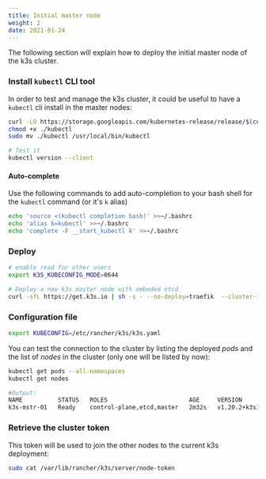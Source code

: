 ```yaml
---
title: Initial master node
weight: 2
date: 2021-01-24
---
```

The following section will explain how to deploy the initial master node of
the k3s cluster.

### Install `kubectl` CLI tool

In order to test and manage the k3s cluster, it could be useful to have a `kubectl` cli install in the master nodes:

```bash
curl -LO https://storage.googleapis.com/kubernetes-release/release/$(curl -s https://storage.googleapis.com/kubernetes-release/release/stable.txt)/bin/linux/amd64/kubectl
chmod +x ./kubectl
sudo mv ./kubectl /usr/local/bin/kubectl

# Test it
kubectl version --client
```

#### Auto-complete

Use the following commands to add auto-completion to your bash shell for the `kubectl` command \(or it's `k` alias\)

```bash
echo 'source <(kubectl completion bash)' >>~/.bashrc
echo 'alias k=kubectl' >>~/.bashrc
echo 'complete -F __start_kubectl k' >>~/.bashrc
```

### Deploy

```bash
# enable read for other users
export K3S_KUBECONFIG_MODE=0644

# Deploy a new k3s master node with embeded etcd
curl -sfL https://get.k3s.io | sh -s - --no-deploy=traefik  --cluster-init
```

### Configuration file

```bash
export KUBECONFIG=/etc/rancher/k3s/k3s.yaml
```

You can test the connection to the cluster by listing the deployed _pods_ and the list of _nodes_ in the cluster \(only one will be listed by now\):

```bash
kubectl get pods --all-namespaces
kubectl get nodes

#Output:
NAME          STATUS   ROLES                       AGE     VERSION
k3s-mstr-01   Ready    control-plane,etcd,master   2m32s   v1.20.2+k3s1
```

### Retrieve the cluster token

This token will be used to join the other nodes to the current k3s deployment:

```bash
sudo cat /var/lib/rancher/k3s/server/node-token
```
